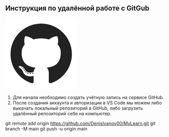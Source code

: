 ## Инструкция по удалённой работе с GitGub

![](GitHub.png)

1. Для начала необходимо создать учётную запись на сервисе GitHub.
2. После создания аккаунта и авторизации в VS Code мы можем либо выкачать локальный репозиторий в GitHub, либо загрузить удалённый репозиторий себе на компьютер.

git remote add origin https://github.com/DenisIvanov00/MyLearn.git
git branch -M main
git push -u origin main